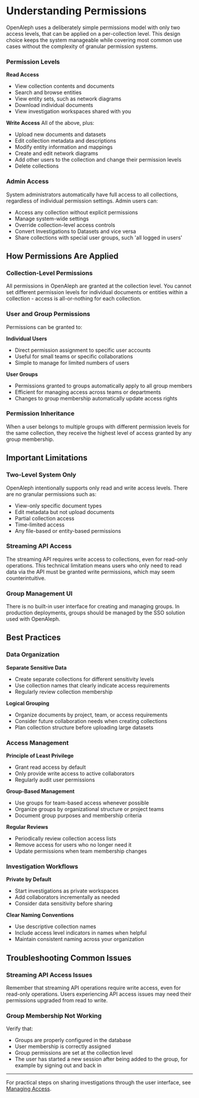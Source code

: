 # Understanding Permissions

OpenAleph uses a deliberately simple permissions model with only two access levels, that can be applied on a per-collection level. This design choice keeps the system manageable while covering most common use cases without the complexity of granular permission systems.

### Permission Levels

**Read Access**

- View collection contents and documents
- Search and browse entities
- View entity sets, such as network diagrams
- Download individual documents
- View investigation workspaces shared with you

**Write Access**
All of the above, plus:

- Upload new documents and datasets
- Edit collection metadata and descriptions
- Modify entity information and mappings
- Create and edit network diagrams
- Add other users to the collection and change their permission levels
- Delete collections

### Admin Access

System administrators automatically have full access to all collections, regardless of individual permission settings. Admin users can:

- Access any collection without explicit permissions
- Manage system-wide settings
- Override collection-level access controls
- Convert Investigations to Datasets and vice versa
- Share collections with special user groups, such 'all logged in users'

## How Permissions Are Applied

### Collection-Level Permissions

All permissions in OpenAleph are granted at the collection level. You cannot set different permission levels for individual documents or entities within a collection - access is all-or-nothing for each collection.

### User and Group Permissions

Permissions can be granted to:

**Individual Users**

- Direct permission assignment to specific user accounts
- Useful for small teams or specific collaborations
- Simple to manage for limited numbers of users

**User Groups**

- Permissions granted to groups automatically apply to all group members
- Efficient for managing access across teams or departments
- Changes to group membership automatically update access rights

### Permission Inheritance

When a user belongs to multiple groups with different permission levels for the same collection, they receive the highest level of access granted by any group membership.

## Important Limitations

### Two-Level System Only

OpenAleph intentionally supports only read and write access levels. There are no granular permissions such as:

- View-only specific document types
- Edit metadata but not upload documents
- Partial collection access
- Time-limited access
- Any file-based or entity-based permissions

### Streaming API Access

The streaming API requires write access to collections, even for read-only operations. This technical limitation means users who only need to read data via the API must be granted write permissions, which may seem counterintuitive.

### Group Management UI

There is no built-in user interface for creating and managing groups. In production deployments, groups should be managed by the SSO solution used with OpenAleph.

## Best Practices

### Data Organization

**Separate Sensitive Data**

- Create separate collections for different sensitivity levels
- Use collection names that clearly indicate access requirements
- Regularly review collection membership

**Logical Grouping**

- Organize documents by project, team, or access requirements
- Consider future collaboration needs when creating collections
- Plan collection structure before uploading large datasets

### Access Management

**Principle of Least Privilege**

- Grant read access by default
- Only provide write access to active collaborators
- Regularly audit user permissions

**Group-Based Management**

- Use groups for team-based access whenever possible
- Organize groups by organizational structure or project teams
- Document group purposes and membership criteria

**Regular Reviews**

- Periodically review collection access lists
- Remove access for users who no longer need it
- Update permissions when team membership changes

### Investigation Workflows

**Private by Default**

- Start investigations as private workspaces
- Add collaborators incrementally as needed
- Consider data sensitivity before sharing

**Clear Naming Conventions**

- Use descriptive collection names
- Include access level indicators in names when helpful
- Maintain consistent naming across your organization

## Troubleshooting Common Issues
### Streaming API Access Issues

Remember that streaming API operations require write access, even for read-only operations. Users experiencing API access issues may need their permissions upgraded from read to write.

### Group Membership Not Working

Verify that:

- Groups are properly configured in the database
- User membership is correctly assigned
- Group permissions are set at the collection level
- The user has started a new session after being added to the group, for example by signing out and back in

---

For practical steps on sharing investigations through the user interface, see [Managing Access](manage-access.md).
